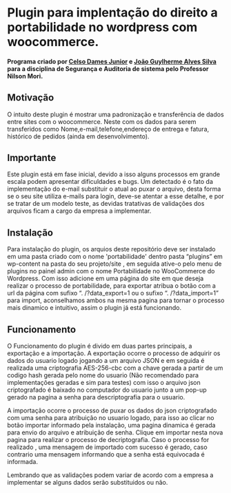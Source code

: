 # Plugin para implentação do direito a portabilidade no wordpress com woocommerce.


#### Programa criado por [Celso Dames Junior](github.com/CelsoDamesJunior) e [João Guylherme Alves Silva](github.com/JGuylherme) para a disciplina de Segurança e Auditoria de sistema pelo Professor Nilson Mori. ####


## Motivação ##

O intuito deste plugin é mostrar uma padronização e transferência de dados entre sites com o woocommerce.
Neste com os dados para serem transferidos como Nome,e-mail,telefone,endereço de entrega e fatura, histórico de pedidos (ainda em desenvolvimento).


## Importante ##

Este plugin está em fase inicial, devido a isso alguns processos em grande escala podem apresentar dificuldades e bugs.
Um detectado é o fato da implementação do e-mail substituir o atual ao puxar o arquivo, desta forma se o seu site utiliza e-mails para login, deve-se atentar a esse detalhe, e por se tratar de um modelo teste, as devidas tratativas de validações dos arquivos ficam a cargo da empresa a implementar.

## Instalação ##

Para instalação do plugin, os arquios deste repositório deve ser instalado em uma pasta criado com o nome 'portabilidade' dentro pasta “plugins” em wp-content na pasta do seu projeto/site , em seguida ative-o pelo menu de plugins no painel admin com o nome 	Portabilidade no WooCommerce do Wordpress. Com isso adicione em uma página do site em que deseja realizar o processo de portabilidade, para exportar atribua o botão com a url da página com sufixo “. /?data_export=1 ou o sufixo “. /?data_import=1” para import, aconselhamos ambos na mesma pagina para tornar o processo mais dinamico e intuitivo, assim o plugin já está funcionando.

## Funcionamento ##

O Funcionamento do plugin é divido em duas partes principais, a exportação e a importação. 
A exportação ocorre o processo de adquirir os dados do usuario logado jogando a um arquivo JSON e em seguida é realizada uma criptografia AES-256-cbc com a chave gerada a partir de um codigo hash gerada pelo nome do usuario (Não recomendado para implementações geradas e sim para testes) com isso o arquivo json criptografado é baixado no computador do usuario junto a um pop-up gerado na pagina a senha para descriptografia para o usuario.

A importação ocorre o processo de puxar os dados do json criptografado com uma senha para atribuição no usuario logado, para isso ao clicar no botão importar informado pela instalação, uma pagina dinamica é gerada para envio do arquivo e atribuição de senha. Clique em importar nesta nova pagina para realizar o processo de decriptografia. Caso o processo for realizado , uma mensagem de importado com sucesso é gerado, caso contrario uma mensagem informando que a senha está equivocada é informada.

Lembrando que as validações podem variar de acordo com a empresa a implementar se alguns dados serão substituidos ou não.



